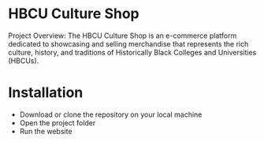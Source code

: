 # HBCU Culture Shop
Project Overview: The HBCU Culture Shop is an e-commerce platform dedicated to showcasing and selling merchandise that represents the rich culture, history, and traditions of Historically Black Colleges and Universities (HBCUs).

# Installation
- Download or clone the repository on your local machine
- Open the project folder
- Run the website
